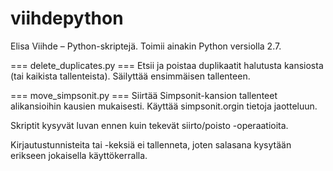 viihdepython
============

Elisa Viihde – Python-skriptejä. Toimii ainakin Python versiolla 2.7.

=== delete_duplicates.py ===
Etsii ja poistaa duplikaatit halutusta kansiosta (tai kaikista tallenteista).
Säilyttää ensimmäisen tallenteen.

=== move_simpsonit.py ===
Siirtää Simpsonit-kansion tallenteet alikansioihin kausien mukaisesti.
Käyttää simpsonit.orgin tietoja jaotteluun.

Skriptit kysyvät luvan ennen kuin tekevät siirto/poisto -operaatioita.

Kirjautustunnisteita tai -keksiä ei tallenneta, joten salasana kysytään
erikseen jokaisella käyttökerralla.
